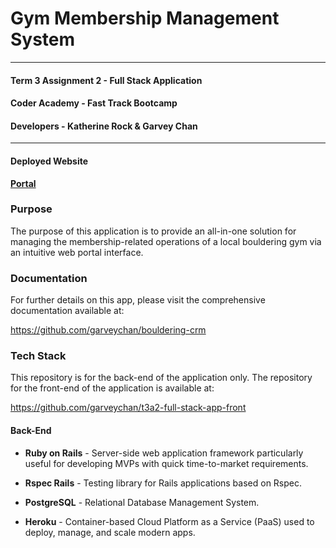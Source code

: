 # Gym Membership Management System

<hr>

#### Term 3 Assignment 2 - Full Stack Application

#### Coder Academy - Fast Track Bootcamp

#### Developers - Katherine Rock & Garvey Chan

<hr>

#### Deployed Website

**[Portal](https://bouldering-crm.netlify.app)**

### Purpose

The purpose of this application is to provide an all-in-one solution for managing the membership-related operations of a local bouldering gym via an intuitive web portal interface.

### Documentation

For further details on this app, please visit the comprehensive documentation available at:

<https://github.com/garveychan/bouldering-crm>

### Tech Stack

This repository is for the back-end of the application only. The repository for the front-end of the application is available at:

<https://github.com/garveychan/t3a2-full-stack-app-front>

#### Back-End

- **Ruby on Rails** - Server-side web application framework particularly useful for developing MVPs with quick time-to-market requirements.

- **Rspec Rails** - Testing library for Rails applications based on Rspec.

- **PostgreSQL** - Relational Database Management System.

- **Heroku** - Container-based Cloud Platform as a Service (PaaS) used to deploy, manage, and scale modern apps.
